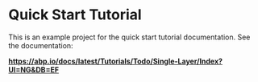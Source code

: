 # Quick Start Tutorial

This is an example project for the quick start tutorial documentation. See the documentation:

**https://abp.io/docs/latest/Tutorials/Todo/Single-Layer/Index?UI=NG&DB=EF**